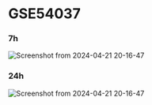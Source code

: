 # GSE54037
### 7h
![Screenshot from 2024-04-21 20-16-47](https://github.com/171909771/Singlecells/assets/41554601/d4ed829a-a30d-4d97-90d9-2b079c609f1c)

### 24h
![Screenshot from 2024-04-21 20-16-47](https://github.com/171909771/Singlecells/assets/41554601/a2f18b34-7515-40b4-ae11-475493eeb530)
